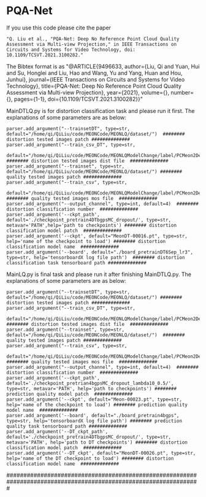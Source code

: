 # PQA-Net
If you use this code please cite the paper 

    "Q. Liu et al., "PQA-Net: Deep No Reference Point Cloud Quality Assessment via Multi-view Projection," in IEEE Transactions on Circuits and Systems for Video Technology, doi: 10.1109/TCSVT.2021.3100282."
    
The Bibtex format is as
  "@ARTICLE{9496633,
  author={Liu, Qi and Yuan, Hui and Su, Honglei and Liu, Hao and Wang, Yu and Yang, Huan and Hou, Junhui},
  journal={IEEE Transactions on Circuits and Systems for Video Technology}, 
  title={PQA-Net: Deep No Reference Point Cloud Quality Assessment via Multi-view Projection}, 
  year={2021},
  volume={},
  number={},
  pages={1-1},
  doi={10.1109/TCSVT.2021.3100282}}"


MainDTLQ.py is for distortion classification task and please run it first.
The explanations of some parameters are as below: 
 
    parser.add_argument("--trainsetDT", type=str, default="/home/qi/QiLiu/code/MEONCode/MEONLQ/dataset/")  ######## distortion tested images patch ##############
    parser.add_argument("--train_csv_DT", type=str,
                            default="/home/qi/QiLiu/code/MEONCode/MEONLQModelChange/label/PCMeon2DelDMOSSameTrainbcmp_dist.txt") ######## distortion tested images dist file  ##############
    parser.add_argument("--trainset", type=str, default="/home/qi/QiLiu/code/MEONCode/MEONLQ/dataset/") ######## quality tested images patch ##############
    parser.add_argument("--train_csv", type=str,
                        default="/home/qi/QiLiu/code/MEONCode/MEONLQModelChange/label/PCMeon2DelDMOSSameTrainbcmp_mos.txt") ######## quality tested images mos file  ##############
    parser.add_argument("--output_channel", type=int, default=4)  ######## distortion classification number  ##############
    parser.add_argument('--ckpt_path', default='./checkpoint_pretrain4DTbgpsMC_dropout/', type=str, metavar='PATH',help='path to checkpoints') ######## distortion classification model patch  ##############
    parser.add_argument('--ckpt', default="MeonDT-00016.pt", type=str, help='name of the checkpoint to load') ######## distortion classification model name  ##############
    parser.add_argument('--board', default="./board_pretrainDT6Sep_lr3", type=str, help='tensorboardX log file path')  ######## distortion classification task tensorboard path ##############

MainLQ.py is final task and please run it after finishing MainDTLQ.py.
The explanations of some parameters are as below: 

    parser.add_argument("--trainsetDT", type=str, default="/home/qi/QiLiu/code/MEONCode/MEONLQ/dataset/") ######## distortion tested images patch ##############
    parser.add_argument("--train_csv_DT", type=str,
                            default="/home/qi/QiLiu/code/MEONCode/MEONLQModelChange/label/PCMeon2DelDMOSSameTrainbcmp_dist.txt") ######## distortion tested images dist file  ##############
    parser.add_argument("--trainset", type=str, default="/home/qi/QiLiu/code/MEONCode/MEONLQ/dataset/")  ######## quality tested images patch ##############
    parser.add_argument("--train_csv", type=str,
                        default="/home/qi/QiLiu/code/MEONCode/MEONLQModelChange/label/PCMeon2DelDMOSSameTrainbcmp_mos.txt") ######## quality tested images mos file  ##############
    parser.add_argument("--output_channel", type=int, default=4)  ######## distortion classification number  ##############
    parser.add_argument('--ckpt_path', default='./checkpoint_pretrian4bgpsMC_dropout_lambda10_0.5/', type=str, metavar='PATH', help='path to checkpoints') ######## prediction quality model patch  ##############
    parser.add_argument('--ckpt', default="Meon-00023.pt", type=str, help='name of the checkpoint to load') ######## prediction quality model name  ##############
    parser.add_argument('--board', default="./board_pretrain4bgps", type=str, help='tensorboardX log file path') ######## prediction quality task tensorboard path ##############
    parser.add_argument('--DT_ckpt_path', default='./checkpoint_pretrain4DTbgpsMC_dropout/', type=str, metavar='PATH', help='path to DT checkpoints') ######## distortion classification model patch  ##############
    parser.add_argument('--DT_ckpt', default="MeonDT-00026.pt", type=str, help='name of the DT checkpoint to load') ######## distortion classification model name  ##############
    
 #################################################################################################################

    
